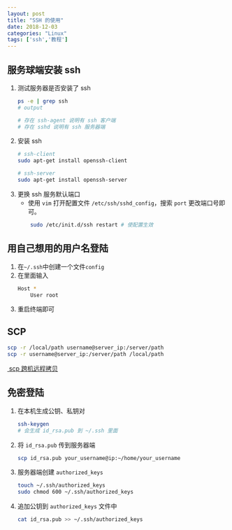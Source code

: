 ```yaml
---
layout: post
title: "SSH 的使用"
date: 2018-12-03
categories: "Linux"
tags: ['ssh','教程']
---
```

## 服务球端安装 ssh
1. 测试服务器是否安装了 ssh
	```bash
	ps -e | grep ssh
	# output

	# 存在 ssh-agent 说明有 ssh 客户端
	# 存在 sshd 说明有 ssh 服务器端
	```
2. 安装 ssh
	```bash
	# ssh-client
	sudo apt-get install openssh-client

	# ssh-server
	sudo apt-get install openssh-server
	```
3. 更换 ssh 服务默认端口
	- 使用 `vim` 打开配置文件 `/etc/ssh/sshd_config`，搜索 `port` 更改端口号即可。
	```bash
		sudo /etc/init.d/ssh restart # 使配置生效
	```
<!--more-->
## 用自己想用的用户名登陆
1. 在`~/.ssh`中创建一个文件`config`
2.  在里面输入
	```bash
	Host *
		User root
	```
3. 重启终端即可

## SCP
```bash
scp -r /local/path username@server_ip:/server/path
scp -r username@server_ip:/server/path /local/path
```
[ scp 跨机远程拷贝](https://linuxtools-rst.readthedocs.io/zh_CN/latest/tool/scp.html)

## 免密登陆
1. 在本机生成公钥、私钥对
	```bash
	ssh-keygen
	# 会生成 id_rsa.pub 到 ~/.ssh 里面
	```
2. 将 `id_rsa.pub` 传到服务器端
	```bash
	scp id_rsa.pub your_username@ip:~/home/your_username
	```
3. 服务器端创建 `authorized_keys`
	```bash
	touch ~/.ssh/authorized_keys
	sudo chmod 600 ~/.ssh/authorized_keys
	```
4. 追加公钥到 `authorized_keys` 文件中
	```bash
	cat id_rsa.pub >> ~/.ssh/authorized_keys
	```
